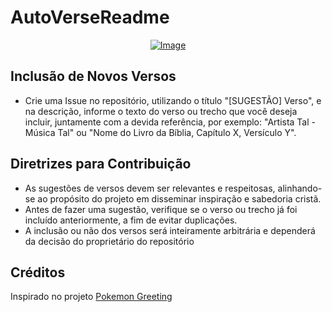# AutoVerseReadme

<p align="center">
    <a href="https://git.io/typing-svg">
        <img src="{{ url }}" alt="Image" />
    </a>
</p>

## Inclusão de Novos Versos

- Crie uma Issue no repositório, utilizando o título "[SUGESTÃO] Verso", e na descrição, informe o texto do verso ou trecho que você deseja incluir, juntamente com a devida referência, por exemplo: "Artista Tal - Música Tal" ou "Nome do Livro da Bíblia, Capítulo X, Versículo Y".

## Diretrizes para Contribuição

- As sugestões de versos devem ser relevantes e respeitosas, alinhando-se ao propósito do projeto em disseminar inspiração e sabedoria cristã.
- Antes de fazer uma sugestão, verifique se o verso ou trecho já foi incluído anteriormente, a fim de evitar duplicações.
- A inclusão ou não dos versos será inteiramente arbitrária e dependerá da decisão do proprietário do repositório

## Créditos

Inspirado no projeto [Pokemon Greeting](https://github.com/isyuricunha/pokemon-greeting)
